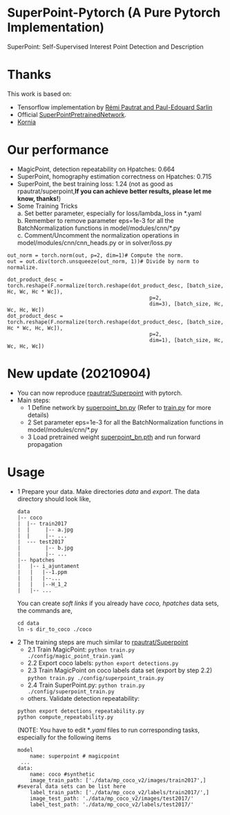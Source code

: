 # SuperPoint-Pytorch (A Pure Pytorch Implementation)
SuperPoint: Self-Supervised Interest Point Detection and Description  

# Thanks  
This work is based on:  
- Tensorflow implementation by [Rémi Pautrat and Paul-Edouard Sarlin](https://github.com/rpautrat/SuperPoint)  
- Official [SuperPointPretrainedNetwork](https://github.com/magicleap/SuperPointPretrainedNetwork). 
- [Kornia](https://kornia.github.io/)  

# Our performance
- MagicPoint, detection repeatability on Hpatches: 0.664
- SuperPoint, homography estimation correctness on Hpatches: 0.715
- SuperPoint, the best training loss: 1.24 (not as good as rpautrat/superpoint,**If you can achieve better results, please let me know, thanks!**)   
- Some Training Tricks  
a. Set better parameter, especially for loss/lambda_loss in *.yaml  
b. Remember to remove parameter eps=1e-3 for all the BatchNormalization functions in model/modules/cnn/\*.py    
c. Comment/Uncomment the normalization operations in model/modules/cnn/cnn_heads.py or in solver/loss.py
  
```
out_norm = torch.norm(out, p=2, dim=1)# Compute the norm.
out = out.div(torch.unsqueeze(out_norm, 1))# Divide by norm to normalize.
``` 
```
dot_product_desc = torch.reshape(F.normalize(torch.reshape(dot_product_desc, [batch_size, Hc, Wc, Hc * Wc]),
                                              p=2,
                                              dim=3), [batch_size, Hc, Wc, Hc, Wc])
dot_product_desc = torch.reshape(F.normalize(torch.reshape(dot_product_desc, [batch_size, Hc * Wc, Hc, Wc]),
                                              p=2,
                                              dim=1), [batch_size, Hc, Wc, Hc, Wc])
``` 

# New update (20210904)
* You can now reproduce [rpautrat/Superpoint](https://github.com/rpautrat/SuperPoint) with pytorch.   
* Main steps:
    - 1 Define network by [superpoint_bn.py](model/superpoint_bn.py) (Refer to [train.py](./train.py) for more details)
    - 2 Set parameter eps=1e-3 for all the BatchNormalization functions in model/modules/cnn/*.py
    - 3 Load pretrained weight [superpoint_bn.pth](./superpoint_bn.pth) and run forward propagation
 

# Usage
* 1 Prepare your data. Make directories *data* and *export*. The data directory should look like,
    ```
    data
    |-- coco
    |  |-- train2017
    |  |     |-- a.jpg
    |  |     |-- ...
    |  --- test2017
    |        |-- b.jpg
    |        |-- ...
    |-- hpatches
    |   |-- i_ajuntament
    |   |   |--1.ppm
    |   |   |--...
    |   |   |--H_1_2
    |   |-- ...
    ```
    You can create *soft links* if you already have *coco, hpatches* data sets, the commands are,
    ```
    cd data
    ln -s dir_to_coco ./coco
    ```
* 2 The training steps are much similar to [rpautrat/Superpoint](https://github.com/rpautrat/SuperPoint)  
    - 2.1 Train MagicPoint: `python train.py ./config/magic_point_train.yaml`
    - 2.2 Export coco labels: `python export detections.py`
    - 2.3 Train MagicPoint on coco labels data set (export by step 2.2)   
    `python train.py ./config/superpoint_train.py`   
    - 2.4 Train SuperPoint.py: `python train.py ./config/superpoint_train.py`
    - others. Validate detection repeatability:   
    ```
    python export detections_repeatability.py   
    python compute_repeatability.py
    ```  
    (NOTE: You have to edit **.yaml* files to run corresponding tasks, especially for the following items  
    ```
    model
        name: superpoint # magicpoint
     ...
    data:
        name: coco #synthetic
        image_train_path: ['./data/mp_coco_v2/images/train2017',] #several data sets can be list here
        label_train_path: ['./data/mp_coco_v2/labels/train2017/',]
        image_test_path: './data/mp_coco_v2/images/test2017/'
        label_test_path: './data/mp_coco_v2/labels/test2017/'
    ```

